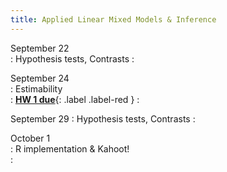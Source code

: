 ```yaml
---
title: Applied Linear Mixed Models & Inference
---
```

  
September 22  
: Hypothesis tests, Contrasts 
  : [](#)

September 24  
: Estimability  
  : [**HW 1 due**](#){: .label .label-red } 
  : [](#)
  
September 29 
: Hypothesis tests, Contrasts 
  : [](#)
    
October 1  
: R implementation & Kahoot!  
  : [](#)
